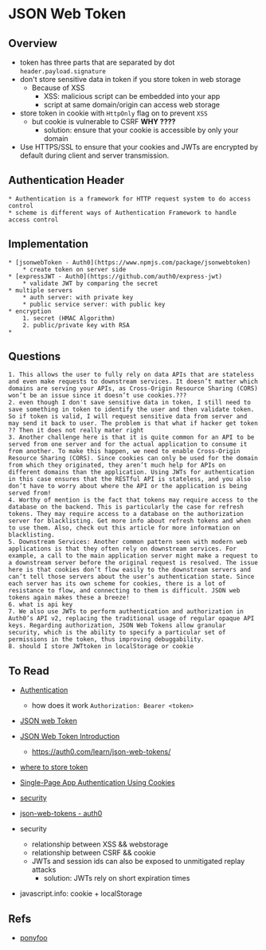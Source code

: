 
# JSON Web Token

## Overview

* token has three parts that are separated by dot
    `header.payload.signature`
* don't store sensitive data in token if you store token in web storage
    * Because of XSS
        * XSS: malicious script can be embedded into your app
        * script at same domain/origin can access web storage
* store token in cookie with `HttpOnly` flag on to prevent `XSS`
    * but cookie is vulnerable to CSRF **WHY ????**
        * solution: ensure that your cookie is accessible by only your domain
* Use HTTPS/SSL to ensure that your cookies and JWTs are encrypted by default during client and server transmission.

## Authentication Header
    * Authentication is a framework for HTTP request system to do access control
    * scheme is different ways of Authentication Framework to handle access control

## Implementation
    * [jsonwebToken - Auth0](https://www.npmjs.com/package/jsonwebtoken)
        * create token on server side
    * [expressJWT - Auth0](https://github.com/auth0/express-jwt)
        * validate JWT by comparing the secret
    * multiple servers
        * auth server: with private key
        * public service server: with public key
    * encryption
        1. secret (HMAC Algorithm)
        2. public/private key with RSA
    *

## Questions
    1. This allows the user to fully rely on data APIs that are stateless and even make requests to downstream services. It doesn’t matter which domains are serving your APIs, as Cross-Origin Resource Sharing (CORS) won’t be an issue since it doesn’t use cookies.???
    2. even though I don't save sensitive data in token, I still need to save something in token to identify the user and then validate token. So if token is valid, I will request sensitive data from server and may send it back to user. The problem is that what if hacker get token ?? Then it does not really mater right
    3. Another challenge here is that it is quite common for an API to be served from one server and for the actual application to consume it from another. To make this happen, we need to enable Cross-Origin Resource Sharing (CORS). Since cookies can only be used for the domain from which they originated, they aren’t much help for APIs on different domains than the application. Using JWTs for authentication in this case ensures that the RESTful API is stateless, and you also don’t have to worry about where the API or the application is being served from!
    4. Worthy of mention is the fact that tokens may require access to the database on the backend. This is particularly the case for refresh tokens. They may require access to a database on the authorization server for blacklisting. Get more info about refresh tokens and when to use them. Also, check out this article for more information on blacklisting.
    5. Downstream Services: Another common pattern seen with modern web applications is that they often rely on downstream services. For example, a call to the main application server might make a request to a downstream server before the original request is resolved. The issue here is that cookies don’t flow easily to the downstream servers and can’t tell those servers about the user’s authentication state. Since each server has its own scheme for cookies, there is a lot of resistance to flow, and connecting to them is difficult. JSON web tokens again makes these a breeze!
    6. what is api key
    7. We also use JWTs to perform authentication and authorization in Auth0’s API v2, replacing the traditional usage of regular opaque API keys. Regarding authorization, JSON Web Tokens allow granular security, which is the ability to specify a particular set of permissions in the token, thus improving debuggability.
    8. should I store JWTtoken in localStorage or cookie




## To Read
* [Authentication](https://developer.mozilla.org/en-US/docs/Web/HTTP/Authentication)
    * how does it work `Authorization: Bearer <token>`
* [JSON web Token](https://auth0.com/docs/jwt)
* [JSON Web Token Introduction](https://jwt.io/introduction/)
    * https://auth0.com/learn/json-web-tokens/
* [where to store token](https://auth0.com/docs/security/store-tokens)
* [Single-Page App Authentication Using Cookies](https://auth0.com/docs/login/spa/authenticate-with-cookies)
* [security](https://github.com/OWASP/CheatSheetSeries/blob/master/cheatsheets/HTML5_Security_Cheat_Sheet.md#local-storage)
* [json-web-tokens - auth0](https://auth0.com/learn/json-web-tokens/)

* security
    * relationship between XSS && webstorage
    * relationship between CSRF && cookie
    * JWTs and session ids can also be exposed to unmitigated replay attacks
        * solution: JWTs rely on short expiration times
* javascript.info: cookie + localStorage


## Refs
* [ponyfoo](https://ponyfoo.com/articles/json-web-tokens-vs-session-cookies)
